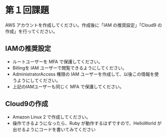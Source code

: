 # 第１回課題

AWS アカウントを作成してください。作成後に「IAM の推奨設定」「Cloud9 の作成」を行ってください。

## IAMの推奨設定

- ルートユーザーを MFA で保護してください。
- Billingを IAM ユーザーで閲覧できるようにしてください。
- AdministratorAccess 権限の IAM ユーザーを作成して、以後この情報を使うようにしてください。
- 上記のIAMユーザーも同じく MFA で保護してください。

## Cloud9の作成

- Amazon Linux 2 で作成してください。
- 操作できるようになったら、Ruby が動作するはずですので、HelloWorld が出せるようにコードを書いてみてください